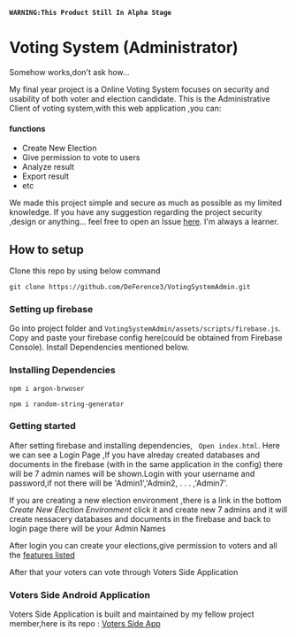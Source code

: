 **```WARNING:This Product Still In Alpha Stage```**

# Voting System (Administrator)

Somehow works,don't ask how...

My final year project is a Online Voting System focuses on security and usability of both voter and election candidate.
This is the Administrative Client of voting system,with this web application ,you can:

#### functions
<a name="features"></a>
- Create New Election
- Give permission to vote to users
- Analyze result
- Export result
- etc

We made this project simple and secure as much as possible as my limited knowledge.
If you have any suggestion regarding the project security ,design or anything... feel free to open an Issue [here](https://github.com/DeFerence3/VotingSystemAdmin/issues/new). I'm always a learner.

## How to setup

Clone this repo by using below command

```
git clone https://github.com/DeFerence3/VotingSystemAdmin.git
```

### Setting up firebase

Go into project folder and
`VotingSystemAdmin/assets/scripts/firebase.js`.
Copy and paste your firebase config here(could be obtained from Firebase Console).
Install Dependencies mentioned below.

### Installing Dependencies

```
npm i argon-brwoser
```

```
npm i random-string-generator
```

### Getting started

After setting firebase and installing dependencies,
` Open index.html`.
Here we can see a Login Page ,If you have alreday created databases and documents in the firebase (with in the same application in the config) there will be 7 admin names will be shown.Login with your username and password,if not there will be 'Admin1','Admin2, . . . ,'Admin7'.

If you are creating a new election environment ,there is a link in the bottom _Create New Election Environment_ click it and create new 7 admins and it will create nessacery databases and documents in the firebase
and back to login page there will be your Admin Names

After login you can create your elections,give permission to voters and all the [features listed](#features)

After that your voters can vote through Voters Side Application
### Voters Side Android Application

Voters Side Application is built and maintained by my fellow project member,here is its repo :
[Voters Side App](https://github.com/danielpaul-123/OnlineVotingSystem)
